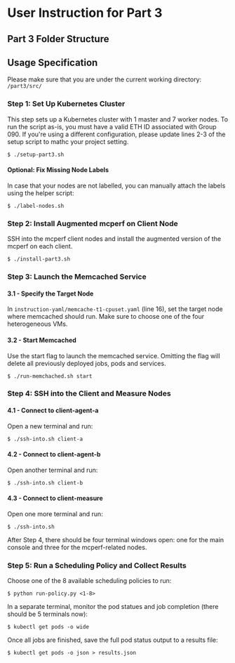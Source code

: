 # User Instruction for Part 3

## Part 3 Folder Structure

## Usage Specification
Please make sure that you are under the current working directory: ```/part3/src/```
### Step 1: Set Up Kubernetes Cluster
This step sets up a Kubernetes cluster with 1 master and 7 worker nodes.
To run the script as-is, you must have a valid ETH ID associated with Group 090.
If you're using a different configuration, please update lines 2-3 of the setup script to mathc your project setting.
```
$ ./setup-part3.sh
```
#### Optional: Fix Missing Node Labels
In case that your nodes are not labelled, you can manually attach the labels using the helper script:
```
$ ./label-nodes.sh
```
### Step 2: Install Augmented mcperf on Client Node
SSH into the mcperf client nodes and install the augmented version of the mcperf on each client.
```
$ ./install-part3.sh 
```
### Step 3: Launch the Memcached Service
#### 3.1 - Specify the Target Node
In ```instruction-yaml/memcache-t1-cpuset.yaml``` (line 16), set the target node where memcached should run. Make sure to choose one of the four heterogeneous VMs.
#### 3.2 - Start Memcached
Use the start flag to launch the memcached service. Omitting the flag will delete all previously deployed jobs, pods and services.
```
$ ./run-memchached.sh start
```
### Step 4: SSH into the Client and Measure Nodes
#### 4.1 - Connect to client-agent-a
Open a new terminal and run:
```
$ ./ssh-into.sh client-a
```
#### 4.2 - Connect to client-agent-b
Open another terminal and run:
```
$ ./ssh-into.sh client-b
```
#### 4.3 - Connect to client-measure
Open one more terminal and run:
```
$ ./ssh-into.sh
```
After Step 4, there should be four terminal windows open: one for the main console and three for the mcperf-related nodes.
### Step 5: Run a Scheduling Policy and Collect Results
Choose one of the 8 available scheduling policies to run:
```
$ python run-policy.py <1-8>
```
In a separate terminal, monitor the pod statues and job completion (there should be 5 terminals now):
```
$ kubectl get pods -o wide
```
Once all jobs are finished, save the full pod status output to a results file:
```
$ kubectl get pods -o json > results.json
```